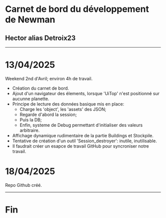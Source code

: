 
# Carnet de bord du développement de Newman
## Hector alias Detroix23

---

# 13/04/2025
Weekend 2nd d'Avril; environ 4h de travail.
- Création du carnet de bord.
- Ajout d'un navigateur des élements, lorsque 'UiTop' n'est positionné sur aucunne planette.
- Principe de lecture des données basique mis en place:
	- Charge les 'object', les 'assets' des JSON;
	- Regarde d'abord la session;
	- Puis la DB;
	- Enfin, systeme de Debug permettant d'initialiser des valeurs arbitraire.
- Affichage dynamique rudimentaire de la partie Buildings et Stockpile.
- Tentative de création d'un outil 'Session_destroyer': inutile, inutilisable.
- Il faudrait créer un esapce de travail GitHub pour syncroniser notre travail.



# 18/04/2025
Repo Github créé.




---

# Fin